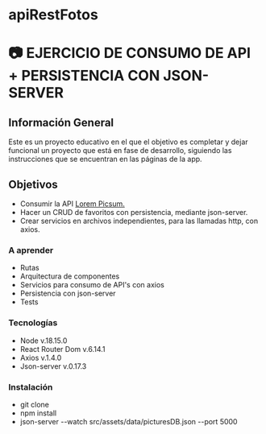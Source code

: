 # apiRestFotos
# :camera: EJERCICIO DE CONSUMO DE API + PERSISTENCIA CON JSON-SERVER 

## Información General

Este es un proyecto educativo en el que el objetivo es completar y dejar funcional un proyecto que está en fase de desarrollo, siguiendo las instrucciones que se encuentran en las páginas de la app.

## Objetivos

- Consumir la API <a href="https://picsum.photos/" target="_blank" rel="noopener noreferrer">Lorem Picsum.</a>
- Hacer un CRUD de favoritos con persistencia, mediante json-server.
- Crear servicios en archivos independientes, para las llamadas http, con axios.

### A aprender

- Rutas
- Arquitectura de componentes
- Servicios para consumo de API's con axios
- Persistencia con json-server
- Tests

### Tecnologías

- Node v.18.15.0
- React Router Dom v.6.14.1
- Axios v.1.4.0
- Json-server v.0.17.3

### Instalación

- git clone <repository>
- npm install
- json-server --watch src/assets/data/picturesDB.json --port 5000


